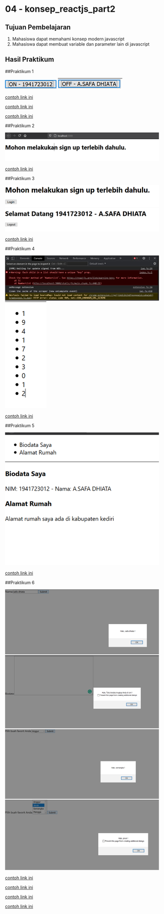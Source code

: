 # 04 - konsep_reactjs_part2

## Tujuan Pembelajaran

1. Mahasiswa dapat memahami konsep modern javascript
2. Mahasiswa dapat membuat variable dan parameter lain di javascript

## Hasil Praktikum

##Praktikum 1


![LINK](img/1.PNG)
![LINK](img/1.2.PNG)

[contoh link ini](../../src/04_konsep_reactjs_part2/praktikum1/index.js)

[contoh link ini](../../src/04_konsep_reactjs_part2/praktikum1/index-cara2.js)

[contoh link ini](../../src/04_konsep_reactjs_part2/praktikum1/index-cara3.js)

##Praktikum 2


![LINK](img/2.PNG)

[contoh link ini](../../src/04_konsep_reactjs_part2/praktikum2/index.js)

##Praktikum 3


![LINK](img/3.PNG)
![LINK](img/3.2.PNG)

[contoh link ini](../../src/04_konsep_reactjs_part2/praktikum3/index.js)

##Praktikum 4

![LINK](img/P4eror.jpg)
![LINK](img/4.PNG)

[contoh link ini](../../src/04_konsep_reactjs_part2/praktikum4/index.js)


##Praktikum 5


![LINK](img/5.PNG)

[contoh link ini](../../src/04_konsep_reactjs_part2/praktikum5/index.js)

##Praktikum 6

![LINK](img/6.PNG)
![LINK](img/6.1.PNG)
![LINK](img/6.3.PNG)
![LINK](img/6.4.PNG)

[contoh link ini](../../src/04_konsep_reactjs_part2/praktikum6/index-form.js)

[contoh link ini](../../src/04_konsep_reactjs_part2/praktikum6/index-textarea.js)

[contoh link ini](../../src/04_konsep_reactjs_part2/praktikum6/index-select.js)

[contoh link ini](../../src/04_konsep_reactjs_part2/praktikum6/index-multiple-select.js)